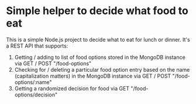 # Simple helper to decide what food to eat
This is a simple Node.js project to decide what to eat for lunch or dinner. It's a REST API that supports:
1. Getting / adding to list of food options stored in the MongoDB instance via GET / POST "/food-options"
2. Checking for / deleting a particular food option entry based on the name (capitalization matters) in the MongoDB instance via GET / POST "/food-options/:name"
3. Getting a randomized decision for food via GET "/food-options/decision"